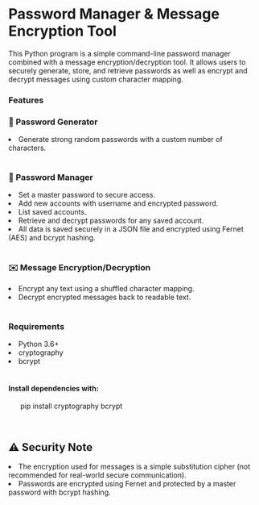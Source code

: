 <h1>Password Manager & Message Encryption Tool</h1>
This Python program is a simple command-line password manager combined with a message encryption/decryption tool. It allows users to securely generate, store, and retrieve passwords as well as encrypt and decrypt messages using custom character mapping.

<h3>Features</h3>

<h3>🔑 Password Generator</h3>
<li>Generate strong random passwords with a custom number of characters.</li>
<br>
<h3>🔐 Password Manager</h3>
<li>Set a master password to secure access.</li>
<li>Add new accounts with username and encrypted password.</li>
<li>List saved accounts.</li>
<li>Retrieve and decrypt passwords for any saved account.</li>
<li>All data is saved securely in a JSON file and encrypted using Fernet (AES) and bcrypt hashing.</li>
<br>
<h3> ✉️ Message Encryption/Decryption</h3>
<li>Encrypt any text using a shuffled character mapping.</li>
<li>Decrypt encrypted messages back to readable text.</li>
<br>
 <h3>Requirements</h3>
 <li>Python 3.6+</li>
 <li>cryptography</li>
 <li>bcrypt</li>
 <br>
<h4>Install dependencies with:</h4>
 <ul>pip install cryptography bcrypt</ul>
<br>
<h2> ⚠️ Security Note</h2>
<li>The encryption used for messages is a simple substitution cipher (not recommended for real-world secure communication).</li>
<li>Passwords are encrypted using Fernet and protected by a master password with bcrypt hashing.</li>
